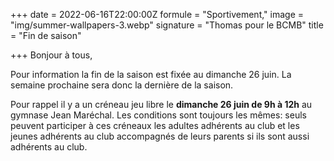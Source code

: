 +++
date = 2022-06-16T22:00:00Z
formule = "Sportivement,"
image = "img/summer-wallpapers-3.webp"
signature = "Thomas pour le BCMB"
title = "Fin de saison"

+++
Bonjour à tous,

Pour information la fin de la saison est fixée au dimanche 26 juin. La semaine prochaine sera donc la dernière de la saison.

Pour rappel il y a un créneau jeu libre le **dimanche 26 juin de 9h à 12h** au gymnase Jean Maréchal. Les conditions sont toujours les mêmes: seuls peuvent participer à ces créneaux les adultes adhérents au club et les jeunes adhérents au club accompagnés de leurs parents si ils sont aussi adhérents au club.